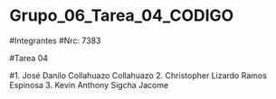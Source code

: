 # Grupo_06_Tarea_04_CODIGO

#Integrantes
#Nrc: 7383

#Tarea 04

#1. José Danilo Collahuazo Collahuazo
2. Christopher Lizardo Ramos Espinosa
3. Kevin Anthony Sigcha Jacome
